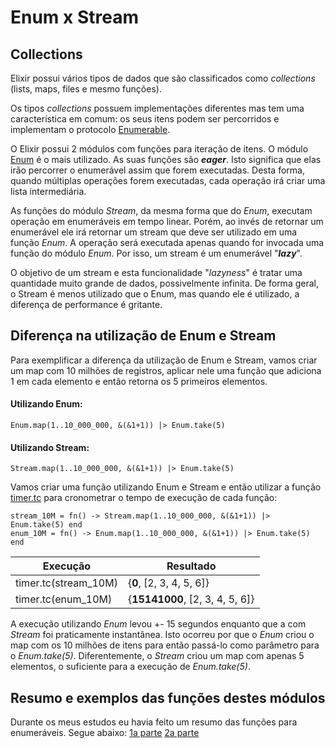 ﻿
# Enum x Stream

## Collections
Elixir possui vários tipos de dados que são classificados como *collections* (lists, maps, files e mesmo funções).

Os tipos *collections* possuem implementações diferentes mas tem uma característica em comum: os seus itens podem ser percorridos e implementam o protocolo [Enumerable](https://hexdocs.pm/elixir/Enumerable.html).

O Elixir possui 2 módulos com funções para iteração de itens. O módulo [Enum](https://hexdocs.pm/elixir/Enum.html) é o mais utilizado. As suas funções são ***eager***. Isto significa que elas irão percorrer o enumerável assim que forem executadas. Desta forma, quando múltiplas operações forem executadas, cada operação irá criar uma lista intermediária. 

As funções do módulo *Stream*, da mesma forma que do *Enum*, executam operação em enumeráveis em tempo linear. Porém, ao invés de retornar um enumerável ele irá retornar um stream que deve ser utilizado em uma função *Enum*. A operação será executada apenas quando for invocada uma função do módulo *Enum*. Por isso, um stream é um enumerável "***lazy***".  
  
O objetivo de um stream e esta funcionalidade "*lazyness*" é tratar uma quantidade muito grande de dados, possivelmente infinita. De forma geral, o Stream é menos utilizado que o Enum, mas quando ele é utilizado, a diferença de performance é gritante.

## Diferença na utilização de Enum e Stream

Para exemplificar a diferença da utilização de Enum e Stream, vamos criar um map com 10 milhões de registros, aplicar nele uma função que adiciona 1 em cada elemento e então retorna os 5 primeiros elementos.

#### Utilizando Enum:
    Enum.map(1..10_000_000, &(&1+1)) |> Enum.take(5)

#### Utilizando Stream:
    Stream.map(1..10_000_000, &(&1+1)) |> Enum.take(5)

 Vamos criar uma função utilizando Enum e Stream e então utilizar a função [timer.tc](https://erlang.org/doc/man/timer.html#tc-1) para cronometrar o tempo de execução de cada função:

    stream_10M = fn() -> Stream.map(1..10_000_000, &(&1+1)) |> Enum.take(5) end
    enum_10M = fn() -> Enum.map(1..10_000_000, &(&1+1)) |> Enum.take(5) end
    
| Execução | Resultado |
|--|--|
| timer.tc(stream_10M) | {**0**, [2, 3, 4, 5, 6]} |
| timer.tc(enum_10M) | {**15141000**, [2, 3, 4, 5, 6]} |

A execução utilizando *Enum* levou +- 15 segundos enquanto que a com *Stream* foi praticamente instantânea. Isto ocorreu por que o *Enum* criou o map com os 10 milhões de itens para então passá-lo como parâmetro para o *Enum.take(5)*. Diferentemente, o *Stream* criou um map com apenas 5 elementos, o suficiente para a execução de *Enum.take(5)*.

## Resumo e exemplos das funções destes módulos
Durante os meus estudos eu havia feito um resumo das funções para enumeráveis. Segue abaixo:
[1a parte](https://www.notion.so/28-The-Enum-Module-Part-1-1071b44eadc64a3787097684137115b9)
[2a parte](https://www.notion.so/31-Enum-Module-Part-2-aab600c611be455bbcbde56b11c36a8a)


